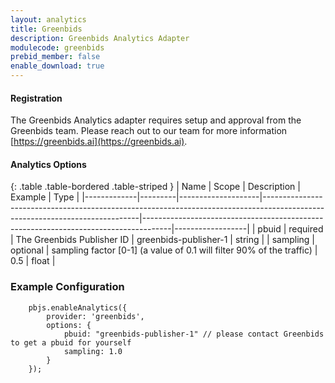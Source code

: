 ```yaml
---
layout: analytics
title: Greenbids
description: Greenbids Analytics Adapter
modulecode: greenbids
prebid_member: false
enable_download: true
---
```


#### Registration

The Greenbids Analytics adapter requires setup and approval from the
Greenbids team. Please reach out to our team for more information [https://greenbids.ai](https://greenbids.ai).

#### Analytics Options

{: .table .table-bordered .table-striped }
| Name         | Scope              | Description                                                                                                                 | Example                                                                             | Type             |
|-------------|---------|--------------------|-----------------------------------------------------------------------------------------------------------------------------|-------------------------------------------------------------------------------------|------------------|
| pbuid | required  | The Greenbids Publisher ID | greenbids-publisher-1  | string |
| sampling | optional  | sampling factor [0-1] (a value of 0.1 will filter 90% of the traffic) | 0.5  | float |

### Example Configuration

```
    pbjs.enableAnalytics({
        provider: 'greenbids',
        options: {
            pbuid: "greenbids-publisher-1" // please contact Greenbids to get a pbuid for yourself
            sampling: 1.0
        }
    });
```
